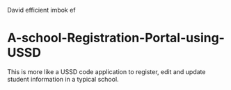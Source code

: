 David efficient imbok ef
# A-school-Registration-Portal-using-USSD
This is more like a USSD code application to register, edit and update student information in a typical school.

